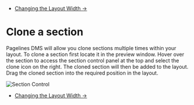 <div class="row-fluid">
	<div class="span12">
		<ul class="pager">
  			<li class="pull-right"><a href="http://docs.pagelines.com/configure/changing-layout-width">Changing the Layout Width &rarr;</a></li>
		</ul>
	</div>
</div>

# Clone a section 

Pagelines DMS will allow you clone sections multiple times within your layout. To clone a section first locate it in the preview window. Hover over the section to access the section control panel at the top and select the clone icon on the right. The cloned section will then be added to the layout. Drag the cloned section into the required position in the layout. 

![Section Control](https://raw.github.com/pagelines/Docs/master/gh-pages-template/public/img/section-control.png "Section Control")

<div class="row-fluid">
	<div class="span12">
		<ul class="pager">
  			<li class="pull-right"><a href="http://docs.pagelines.com/configure/changing-layout-width">Changing the Layout Width &rarr;</a></li>
		</ul>
	</div>
</div>
